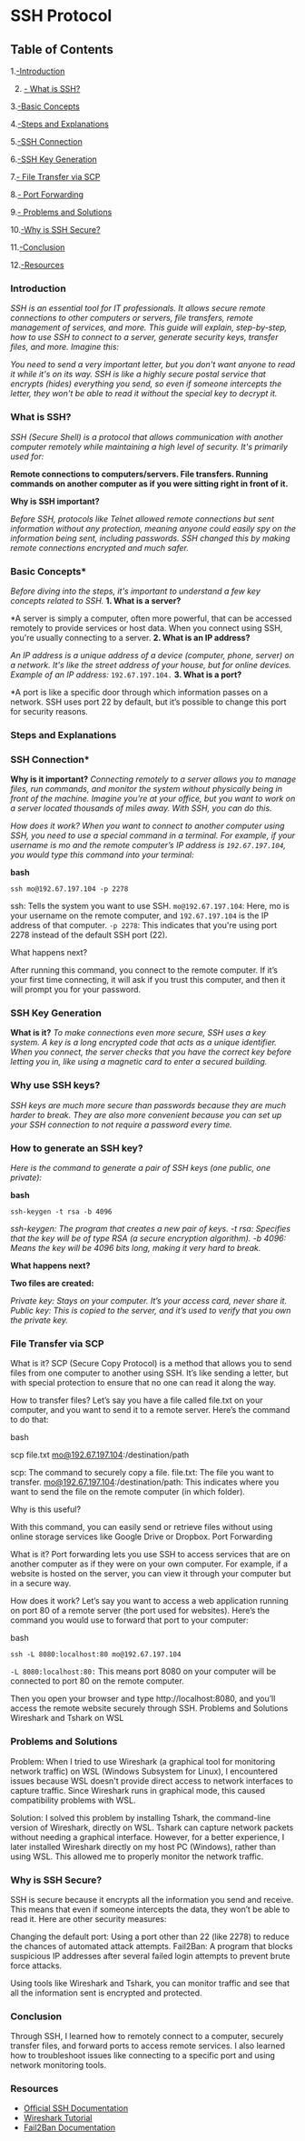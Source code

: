 # SSH Protocol 
## Table of Contents

   1.[-Introduction](#Introduction)
   
   2. [- What is SSH?](#What-is-SSH?)
    
   3.[-Basic Concepts](#Basic-Concepts)
   
   4.[-Steps and Explanations](#Steps-and-Explanations)
   
   5.[-SSH Connection](#SSH-Connection)
   
   6.[-SSH Key Generation](#SSH-Key-Generation)
   
   7.[- File Transfer via SCP](#File-Transfer-via-SCP)
  
   8.[- Port Forwarding](#Port-Forwarding)
   
   9.[- Problems and Solutions](#Problems-and-Solutions)
    
 10.[-Why is SSH Secure?](#-Why-is-SSH-Secure?)
   
   11.[-Conclusion](#Conclusion)
   
  12.[-Resources](Resources)

### Introduction

*SSH is an essential tool for IT professionals. It allows secure remote connections to other computers or servers, file transfers, remote management of services, and more. This guide will explain, step-by-step, how to use SSH to connect to a server, generate security keys, transfer files, and more.
Imagine this:*

*You need to send a very important letter, but you don't want anyone to read it while it's on its way. SSH is like a highly secure postal service that encrypts (hides) everything you send, so even if someone intercepts the letter, they won't be able to read it without the special key to decrypt it.*

### What is SSH?

*SSH (Secure Shell) is a protocol that allows communication with another computer remotely while maintaining a high level of security. It's primarily used for:*

**Remote connections to computers/servers.
    File transfers.
    Running commands on another computer as if you were sitting right in front of it.**

 **Why is SSH important?**

*Before SSH, protocols like Telnet allowed remote connections but sent information without any protection, meaning anyone could easily spy on the information being sent, including passwords. SSH changed this by making remote connections encrypted and much safer.*

### Basic Concepts*

*Before diving into the steps, it's important to understand a few key concepts related to SSH.*
**1. What is a server?**

*A server is simply a computer, often more powerful, that can be accessed remotely to provide services or host data. When you connect using SSH, you're usually connecting to a server.
**2. What is an IP address?**

*An IP address is a unique address of a device (computer, phone, server) on a network. It's like the street address of your house, but for online devices. Example of an IP address:* `192.67.197.104.`
**3. What is a port?**

*A port is like a specific door through which information passes on a network. SSH uses port 22 by default, but it’s possible to change this port for security reasons.

### Steps and Explanations
### SSH Connection*

**Why is it important?**
*Connecting remotely to a server allows you to manage files, run commands, and monitor the system without physically being in front of the machine. Imagine you're at your office, but you want to work on a server located thousands of miles away. With SSH, you can do this.*

*How does it work?
When you want to connect to another computer using SSH, you need to use a special command in a terminal. For example, if your username is mo and the remote computer’s IP address is `192.67.197.104`, you would type this command into your terminal:*

**bash**

`ssh mo@192.67.197.104 -p 2278`

ssh: Tells the system you want to use SSH.
    `mo@192.67.197.104`: Here, mo is your username on the remote computer, and `192.67.197.104` is the IP address of that computer.
    `-p 2278`: This indicates that you're using port 2278 instead of the default SSH port (22).

What happens next?

After running this command, you connect to the remote computer. If it’s your first time connecting, it will ask if you trust this computer, and then it will prompt you for your password.
### SSH Key Generation

**What is it?**
*To make connections even more secure, SSH uses a key system. A key is a long encrypted code that acts as a unique identifier. When you connect, the server checks that you have the correct key before letting you in, like using a magnetic card to enter a secured building.*

### Why use SSH keys?
*SSH keys are much more secure than passwords because they are much harder to break. They are also more convenient because you can set up your SSH connection to not require a password every time.*

### How to generate an SSH key?
*Here is the command to generate a pair of SSH keys (one public, one private):*

**bash**

`ssh-keygen -t rsa -b 4096`

*ssh-keygen: The program that creates a new pair of keys.
    -t rsa: Specifies that the key will be of type RSA (a secure encryption algorithm).
    -b 4096: Means the key will be 4096 bits long, making it very hard to break.*

**What happens next?**

**Two files are created:**

*Private key: Stays on your computer. It’s your access card, never share it.
    Public key: This is copied to the server, and it’s used to verify that you own the private key.*

### File Transfer via SCP

What is it?
SCP (Secure Copy Protocol) is a method that allows you to send files from one computer to another using SSH. It’s like sending a letter, but with special protection to ensure that no one can read it along the way.

How to transfer files?
Let’s say you have a file called file.txt on your computer, and you want to send it to a remote server. Here’s the command to do that:

bash

scp file.txt mo@192.67.197.104:/destination/path

scp: The command to securely copy a file.
    file.txt: The file you want to transfer.
    mo@192.67.197.104:/destination/path: This indicates where you want to send the file on the remote computer (in which folder).

Why is this useful?

With this command, you can easily send or retrieve files without using online storage services like Google Drive or Dropbox.
Port Forwarding

What is it?
Port forwarding lets you use SSH to access services that are on another computer as if they were on your own computer. For example, if a website is hosted on the server, you can view it through your computer but in a secure way.

How does it work?
Let’s say you want to access a web application running on port 80 of a remote server (the port used for websites). Here’s the command you would use to forward that port to your computer:

bash

`ssh -L 8080:localhost:80 mo@192.67.197.104`

`-L 8080:localhost:80:` This means port 8080 on your computer will be connected to port 80 on the remote computer.

Then you open your browser and type http://localhost:8080, and you’ll access the remote website securely through SSH.
Problems and Solutions
Wireshark and Tshark on WSL

### Problems and Solutions

Problem: When I tried to use Wireshark (a graphical tool for monitoring network traffic) on WSL (Windows Subsystem for Linux), I encountered issues because WSL doesn't provide direct access to network interfaces to capture traffic. Since Wireshark runs in graphical mode, this caused compatibility problems with WSL.

Solution: I solved this problem by installing Tshark, the command-line version of Wireshark, directly on WSL. Tshark can capture network packets without needing a graphical interface. However, for a better experience, I later installed Wireshark directly on my host PC (Windows), rather than using WSL. This allowed me to properly monitor the network traffic.

### Why is SSH Secure?

SSH is secure because it encrypts all the information you send and receive. This means that even if someone intercepts the data, they won’t be able to read it. Here are other security measures:

Changing the default port: Using a port other than 22 (like 2278) to reduce the chances of automated attack attempts.
    Fail2Ban: A program that blocks suspicious IP addresses after several failed login attempts to prevent brute force attacks.

Using tools like Wireshark and Tshark, you can monitor traffic and see that all the information sent is encrypted and protected.

### Conclusion

Through SSH, I learned how to remotely connect to a computer, securely transfer files, and forward ports to access remote services. I also learned how to troubleshoot issues like connecting to a specific port and using network monitoring tools.

 ### Resources

-    [Official SSH Documentation](https://www.openssh.com)
-    [ Wireshark Tutorial](https://www.wireshark.org)
-    [Fail2Ban Documentation](https://www.ubuntu-fr.org)
